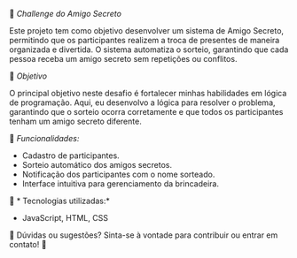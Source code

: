 🎁 *Challenge do Amigo Secreto*

Este projeto tem como objetivo desenvolver um sistema de Amigo Secreto, permitindo que os participantes realizem a troca de presentes de maneira organizada e divertida. O sistema automatiza o sorteio, garantindo que cada pessoa receba um amigo secreto sem repetições ou conflitos.

🎯 *Objetivo*

O principal objetivo neste desafio é fortalecer minhas habilidades em lógica de programação. Aqui, eu desenvolvo a lógica para resolver o problema, garantindo que o sorteio ocorra corretamente e que todos os participantes tenham um amigo secreto diferente.

🚀 *Funcionalidades:*

* Cadastro de participantes.
* Sorteio automático dos amigos secretos.
* Notificação dos participantes com o nome sorteado.
* Interface intuitiva para gerenciamento da brincadeira.

📌 *  Tecnologias utilizadas:*
*  JavaScript, HTML, CSS

📩 Dúvidas ou sugestões? Sinta-se à vontade para contribuir ou entrar em contato! 🎉
